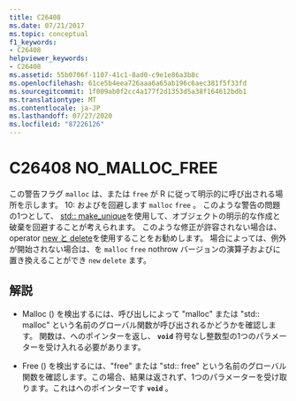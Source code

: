 ```yaml
---
title: C26408
ms.date: 07/21/2017
ms.topic: conceptual
f1_keywords:
- C26408
helpviewer_keywords:
- C26408
ms.assetid: 55b0706f-1107-41c1-8ad0-c9e1e86a3b8c
ms.openlocfilehash: 61ce5b4eea726aaa6a65ab196c6aec381f5f33fd
ms.sourcegitcommit: 1f009ab0f2cc4a177f2d1353d5a38f164612bdb1
ms.translationtype: MT
ms.contentlocale: ja-JP
ms.lasthandoff: 07/27/2020
ms.locfileid: "87226126"
---
```

# <a name="c26408-no_malloc_free"></a>C26408 NO_MALLOC_FREE

この警告フラグ `malloc` は、または `free` が R に従って明示的に呼び出される場所を示します。 10: およびを回避します `malloc` `free` 。 このような警告の問題の1つとして、 [std:: make_unique](/cpp/standard-library/memory-functions#make_unique)を使用して、オブジェクトの明示的な作成と破棄を回避することが考えられます。 このような修正が許容されない場合は、operator [new と delete](/cpp/cpp/new-and-delete-operators)を使用することをお勧めします。 場合によっては、例外が開始されない場合は、を `malloc` `free` nothrow バージョンの演算子およびに置き換えることができ `new` `delete` ます。

## <a name="remarks"></a>解説

- Malloc () を検出するには、呼び出しによって "malloc" または "std:: malloc" という名前のグローバル関数が呼び出されるかどうかを確認します。 関数は、へのポインターを返し、 **`void`** 符号なし整数型の1つのパラメーターを受け入れる必要があります。

- Free () を検出するには、"free" または "std:: free" という名前のグローバル関数を確認します。この場合、結果は返されず、1つのパラメーターを受け取ります。これはへのポインターです **`void`** 。
